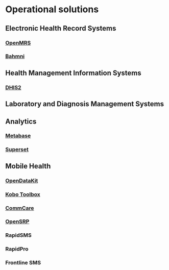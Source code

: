 # Operational solutions

## Electronic Health Record Systems

### [OpenMRS](https://openmrs.org/) <Badges user="openmrs" repo="openmrs-core"/>

### [Bahmni](https://www.bahmni.org/) <Badges user="Bahmni" repo="bahmni-core"/>

## Health Management Information Systems

### [DHIS2](https://www.dhis2.org/) <Badges user="dhis2" repo="dhis2-core"/>

## Laboratory and Diagnosis Management Systems

## Analytics

### [Metabase](https://www.metabase.com/) <Badges user="metabase" repo="metabase"/>

### [Superset](https://superset.incubator.apache.org/) <Badges user="apache" repo="incubator-superset"/>

## Mobile Health

### [OpenDataKit](https://opendatakit.org/) <Badges user="opendatakit" repo="collect"/>

### [Kobo Toolbox](https://www.kobotoolbox.org/) <Badges user="kobotoolbox" repo="kpi"/>

### [CommCare](https://www.dimagi.com/commcare/) <Badges user="dimagi" repo="commcare-hq"/>

### [OpenSRP](http://smartregister.org/) <Badges user="OpenSRP" repo="opensrp-client-core"/>

### RapidSMS

### RapidPro

### Frontline SMS
